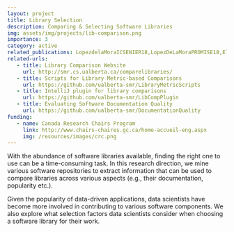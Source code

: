 ```yaml
---
layout: project
title: Library Selection
description: Comparing & Selecting Software Libraries
img: assets/img/projects/lib-comparison.png
importance: 3
category: active
related_publications: LopezdelaMoraICSENIER18,LopezDeLaMoraPROMISE18,ElHajjFSE20,NadiSakrEMSE2022,TangMSR23
related-urls:
   - title: Library Comparison Website
     url: http://smr.cs.ualberta.ca/comparelibraries/
   - title: Scripts for Library Metric-based Comparisons
     url: https://github.com/ualberta-smr/LibraryMetricScripts
   - title: IntelliJ plugin for library comparisons
     url: https://github.com/ualberta-smr/LibCompPlugin
   - title: Evaluating Software Documentation Quality
     url: https://github.com/ualberta-smr/DocumentationQuality
funding:
   - name: Canada Research Chairs Program
     link: http://www.chairs-chaires.gc.ca/home-accueil-eng.aspx
     img: /resources/images/crc.png  
---
```


With the abundance of software libraries available, finding the right one to use can be a time-consuming task.
In this research direction, we mine various software repositories to extract information that can be used to compare libraries across various aspects (e.g., their documentation, popularity etc.). 

Given the popularity of data-driven applications, data scientists have become more involved in contributing to various software components. We also explore what selection factors data scientists consider when choosing a software library for their work.